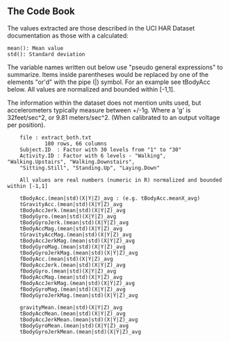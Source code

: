 The Code Book
-------------

The values extracted are those described in the UCI HAR Dataset documentation as those with a calculated:
	
	mean(): Mean value
	std(): Standard deviation

The variable names written out below use "pseudo general expressions" to summarize. Items inside parentheses would
be replaced by one of the elements "or'd" with the pipe (|) symbol. For an example see tBodyAcc below.
All values are normalized and bounded within [-1,1].

The information within the dataset does not mention units used, but accelerometers typically measure between +/-1g.
Where a 'g' is 32feet/sec^2, or 9.81 meters/sec^2. (When calibrated to an output voltage per position).
	
		file : extract_both.txt
				180 rows, 66 columns
		Subject.ID  : Factor with 30 levels from "1" to "30"
		Activity.ID : Factor with 6 levels - "Walking", "Walking.Upstairs", "Walking.Downstairs", 
		"Sitting.Still", "Standing.Up", "Laying.Down"

		All values are real numbers (numeric in R) normalized and bounded within [-1,1]

		tBodyAcc.(mean|std)(X|Y|Z)_avg : (e.g. tBodyAcc.meanX_avg)
		tGravityAcc.(mean|std)(X|Y|Z)_avg
		tBodyAccJerk.(mean|std)(X|Y|Z)_avg
		tBodyGyro.(mean|std)(X|Y|Z)_avg
		tBodyGyroJerk.(mean|std)(X|Y|Z)_avg
		tBodyAccMag.(mean|std)(X|Y|Z)_avg
		tGravityAccMag.(mean|std)(X|Y|Z)_avg
		tBodyAccJerkMag.(mean|std)(X|Y|Z)_avg
		tBodyGyroMag.(mean|std)(X|Y|Z)_avg
		tBodyGyroJerkMag.(mean|std)(X|Y|Z)_avg
		fBodyAcc.(mean|std)(X|Y|Z)_avg
		fBodyAccJerk.(mean|std)(X|Y|Z)_avg
		fBodyGyro.(mean|std)(X|Y|Z)_avg
		fBodyAccMag.(mean|std)(X|Y|Z)_avg
		fBodyAccJerkMag.(mean|std)(X|Y|Z)_avg
		fBodyGyroMag.(mean|std)(X|Y|Z)_avg
		fBodyGyroJerkMag.(mean|std)(X|Y|Z)_avg	

		gravityMean.(mean|std)(X|Y|Z)_avg
		tBodyAccMean.(mean|std)(X|Y|Z)_avg
		tBodyAccJerkMean.(mean|std)(X|Y|Z)_avg
		tBodyGyroMean.(mean|std)(X|Y|Z)_avg
		tBodyGyroJerkMean.(mean|std)(X|Y|Z)_avg

